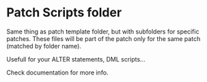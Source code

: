 
# Patch Scripts folder

Same thing as patch template folder, but with subfolders for specific patches.
These files will be part of the patch only for the same patch (matched by folder name).

Usefull for your ALTER statements, DML scripts...

Check documentation for more info.

